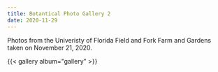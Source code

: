 ```yaml
---
title: Botantical Photo Gallery 2
date: 2020-11-29
---
```

Photos from the Univeristy of Florida Field and Fork Farm and Gardens taken on November 21, 2020.

{{< gallery album="gallery" >}}
